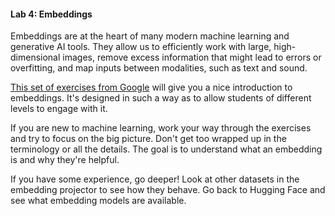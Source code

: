 #### Lab 4: Embeddings

Embeddings are at the heart of many modern machine learning and generative AI tools.
They allow us to efficiently work with large, high-dimensional images, remove
excess information that might lead to errors or overfitting, and map inputs
between modalities, such as text and sound.

[This set of exercises from Google](https://developers.google.com/machine-learning/crash-course/embeddings/)
will give you a nice introduction to embeddings. It's designed in such a way as to
allow students of different levels to engage with it.

If you are new to machine learning, work your way through the exercises and try
to focus on the big picture. Don't get too wrapped up in the terminology or all
the details. The goal is to understand what an embedding is and why they're helpful.

If you have some experience, go deeper! Look at other datasets in the embedding projector to see how they
behave. Go back to Hugging Face and see what embedding models are available.
